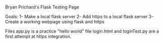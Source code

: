 Bryan Prichard's Flask Testing Page

Goals:
1- Make a local flask server
2- Add https to a local flask server
3- Create a working webpage using flask and https

Files
app.py is a practice "hello world" file
login.html and loginTest.py are a first attempt at https integration.
